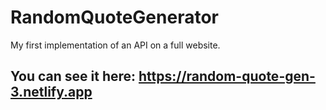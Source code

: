 # RandomQuoteGenerator

My first implementation of an API on a full website.

## You can see it here: https://random-quote-gen-3.netlify.app
